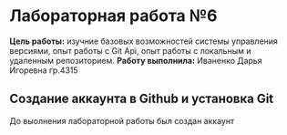 # Лабораторная работа №6
**Цель работы:** изучние базовых возможностей системы управления версиями, опыт работы с Git Api, опыт работы с локальным и удаленным репозиторием.
**Работу выполнила:** Иваненко Дарья Игоревна гр.4315
## Создание аккаунта в Github и установка Git
До выолнения лабораторной работы был создан аккаунт


